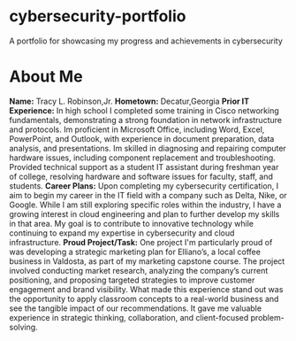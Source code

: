 # cybersecurity-portfolio
A portfolio for showcasing my progress and achievements in cybersecurity
# About Me
**Name:** Tracy L. Robinson,Jr.
**Hometown:** Decatur,Georgia
**Prior IT Experience:**
In high school I completed some training in Cisco networking fundamentals, demonstrating a strong foundation in network infrastructure and protocols. Im proficient in Microsoft Office, including Word, Excel, PowerPoint, and Outlook, with experience in document preparation, data analysis, and presentations. Im skilled in diagnosing and repairing computer hardware issues, including component replacement and troubleshooting. Provided technical support as a student IT assistant during freshman year of college, resolving hardware and software issues for faculty, staff, and students.
**Career Plans:**
Upon completing my cybersecurity certification, I aim to begin my career in the IT field with a company such as Delta, Nike, or Google. While I am still exploring specific roles within the industry, I have a growing interest in cloud engineering and plan to further develop my skills in that area. My goal is to contribute to innovative technology while continuing to expand my expertise in cybersecurity and cloud infrastructure.
**Proud Project/Task:**
One project I'm particularly proud of was developing a strategic marketing plan for Elliano’s, a local coffee business in Valdosta, as part of my marketing capstone course. The project involved conducting market research, analyzing the company’s current positioning, and proposing targeted strategies to improve customer engagement and brand visibility. What made this experience stand out was the opportunity to apply classroom concepts to a real-world business and see the tangible impact of our recommendations. It gave me valuable experience in strategic thinking, collaboration, and client-focused problem-solving.
